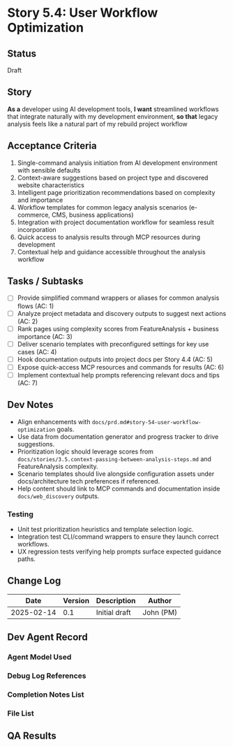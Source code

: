 # Story 5.4: User Workflow Optimization

## Status
Draft

## Story
**As a** developer using AI development tools,
**I want** streamlined workflows that integrate naturally with my development environment,
**so that** legacy analysis feels like a natural part of my rebuild project workflow

## Acceptance Criteria
1. Single-command analysis initiation from AI development environment with sensible defaults
2. Context-aware suggestions based on project type and discovered website characteristics
3. Intelligent page prioritization recommendations based on complexity and importance
4. Workflow templates for common legacy analysis scenarios (e-commerce, CMS, business applications)
5. Integration with project documentation workflow for seamless result incorporation
6. Quick access to analysis results through MCP resources during development
7. Contextual help and guidance accessible throughout the analysis workflow

## Tasks / Subtasks
- [ ] Provide simplified command wrappers or aliases for common analysis flows (AC: 1)
- [ ] Analyze project metadata and discovery outputs to suggest next actions (AC: 2)
- [ ] Rank pages using complexity scores from FeatureAnalysis + business importance (AC: 3)
- [ ] Deliver scenario templates with preconfigured settings for key use cases (AC: 4)
- [ ] Hook documentation outputs into project docs per Story 4.4 (AC: 5)
- [ ] Expose quick-access MCP resources and commands for results (AC: 6)
- [ ] Implement contextual help prompts referencing relevant docs and tips (AC: 7)

## Dev Notes
- Align enhancements with `docs/prd.md#story-54-user-workflow-optimization` goals.
- Use data from documentation generator and progress tracker to drive suggestions.
- Prioritization logic should leverage scores from `docs/stories/3.5.context-passing-between-analysis-steps.md` and FeatureAnalysis complexity.
- Scenario templates should live alongside configuration assets under docs/architecture tech preferences if referenced.
- Help content should link to MCP commands and documentation inside `docs/web_discovery` outputs.

### Testing
- Unit test prioritization heuristics and template selection logic.
- Integration test CLI/command wrappers to ensure they launch correct workflows.
- UX regression tests verifying help prompts surface expected guidance paths.

## Change Log
| Date | Version | Description | Author |
|------|---------|-------------|--------|
| 2025-02-14 | 0.1 | Initial draft | John (PM) |

## Dev Agent Record

### Agent Model Used

### Debug Log References

### Completion Notes List

### File List

## QA Results
